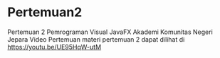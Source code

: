 # Pertemuan2
Pertemuan 2 Pemrograman Visual JavaFX
Akademi Komunitas Negeri Jepara
Video Pertemuan materi pertemuan 2 dapat dilihat di https://youtu.be/UE95HqW-utM
